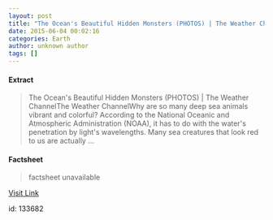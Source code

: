 ```yaml
---
layout: post
title: "The Ocean's Beautiful Hidden Monsters (PHOTOS) | The Weather Channel - The Weather Channel"
date: 2015-06-04 00:02:16
categories: Earth
author: unknown author
tags: []
---
```



#### Extract
>The Ocean&#39;s Beautiful Hidden Monsters (PHOTOS) | The Weather ChannelThe Weather ChannelWhy are so many deep sea animals vibrant and colorful? According to the National Oceanic and Atmospheric Administration (NOAA), it has to do with the water&#39;s penetration by light&#39;s wavelengths. Many sea creatures that look red to us are actually ...

#### Factsheet
>factsheet unavailable

[Visit Link](http://news.google.com/news/url?sa=t&fd=R&ct2=us&usg=AFQjCNG1o7CQk9FDloezgkcf3NzQHOAnwQ&clid=c3a7d30bb8a4878e06b80cf16b898331&ei=2PdvVdCXJ4XR3gHT4IOYBw&url=http://www.weather.com/science/news/fascinating-creatures-of-the-deep-sea)

id:  133682
